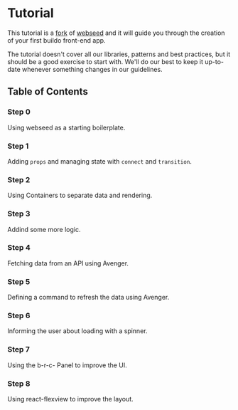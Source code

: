 # Tutorial
This tutorial is a [fork](https://github.com/buildo/webseed/tree/tutorial) of [webseed](https://github.com/buildo/webseed) and it will guide you through the creation of your first buildo front-end app.

The tutorial doesn't cover all our libraries, patterns and best practices, but it should be a good exercise to start with. We'll do our best to keep it up-to-date whenever something changes in our guidelines.


## Table of Contents

### Step 0

Using webseed as a starting boilerplate.

### Step 1

Adding `props` and managing state with `connect`  and `transition`.

### Step 2

Using Containers to separate data and rendering.

### Step 3

Addind some more logic.

### Step 4

Fetching data from an API using Avenger.

### Step 5

Defining a command to refresh the data using Avenger.

### Step 6

Informing the user about loading with a spinner.

### Step 7

Using the b-r-c- Panel to improve the UI.

### Step 8

Using react-flexview to improve the layout.


